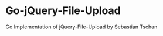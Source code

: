 Go-jQuery-File-Upload
=====================

Go Implementation of jQuery-File-Upload by Sebastian Tschan
